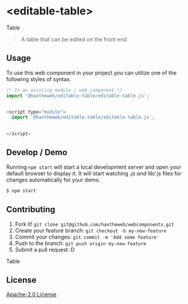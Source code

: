 # &lt;editable-table&gt;

Table
> A table that can be edited on the front end

## Usage
To use this web component in your project you can utilize one of the following styles of syntax.

```js
/* In an existing module / web component */
import '@haxtheweb/editable-table/editable-table.js';


<script type="module">
  import '@haxtheweb/editable-table/editable-table.js';

  
</script>
```

## Develop / Demo
Running `npm start` will start a local development server and open your default browser to display it. It will start watching *.js and lib/*.js files for changes automatically for your demo.
```bash
$ npm start
```


## Contributing

1. Fork it! `git clone git@github.com/haxtheweb/webcomponents.git`
2. Create your feature branch: `git checkout -b my-new-feature`
3. Commit your changes: `git commit -m 'Add some feature'`
4. Push to the branch: `git push origin my-new-feature`
5. Submit a pull request :D

Table

## License
[Apache-2.0 License](http://opensource.org/licenses/Apache-2.0)